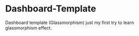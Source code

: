 # Dashboard-Template
Dashboard template (Glassmorphism) just my first try to learn glassmorphism effect.
